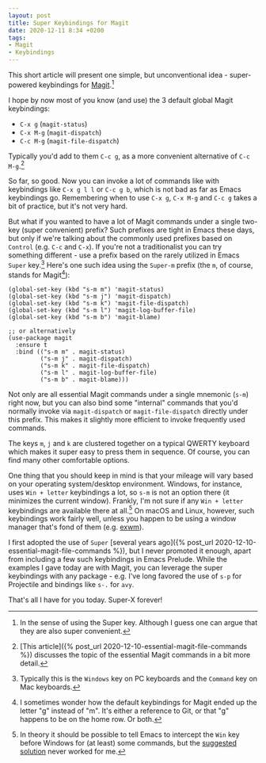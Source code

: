 ```yaml
---
layout: post
title: Super Keybindings for Magit
date: 2020-12-11 8:34 +0200
tags:
- Magit
- Keybindings
---
```


This short article will present one simple, but unconventional idea -
super-powered keybindings for [Magit](https://magit.vc).[^1]

I hope by now most of you know (and use) the 3 default global Magit keybindings:

* `C-x g` (`magit-status`)
* `C-x M-g` (`magit-dispatch`)
* `C-c M-g` (`magit-file-dispatch`)

Typically you'd add to them `C-c g`, as a more convenient alternative of `C-c M-g`.[^2]

So far, so good. Now you can invoke a lot of commands like with keybindings like `C-x g l l` or `C-c g b`, which
is not bad as far as Emacs keybindings go. Remembering when to use `C-x g`, `C-x M-g` and `C-c g` takes a bit
of practice, but it's not very hard.

But what if you wanted to have a lot of Magit commands under a single two-key (super convenient) prefix?
Such prefixes are tight in Emacs these days, but only if we're talking about the commonly used prefixes based on `Control` (e.g. `C-c` and `C-x`).
If you're not a traditionalist you can try something different - use a prefix based on the rarely utilized in Emacs `Super` key.[^3]
Here's one such idea using the `Super-m` prefix (the `m`, of course, stands for Magit[^4]):

``` emacs-lisp
(global-set-key (kbd "s-m m") 'magit-status)
(global-set-key (kbd "s-m j") 'magit-dispatch)
(global-set-key (kbd "s-m k") 'magit-file-dispatch)
(global-set-key (kbd "s-m l") 'magit-log-buffer-file)
(global-set-key (kbd "s-m b") 'magit-blame)

;; or alternatively
(use-package magit
  :ensure t
  :bind (("s-m m" . magit-status)
         ("s-m j" . magit-dispatch)
         ("s-m k" . magit-file-dispatch)
         ("s-m l" . magit-log-buffer-file)
         ("s-m b" . magit-blame)))
```

Not only are all essential Magit commands under a single mnemonic (`s-m`) right now, but you can also bind some "internal" commands that you'd
normally invoke via `magit-dispatch` or `magit-file-dispatch` directly under this prefix. This makes it slightly more efficient to invoke
frequently used commands.

The keys `m`, `j` and `k` are clustered together on a typical QWERTY keyboard which makes it super easy to press them in sequence. Of course,
you can find many other comfortable options.

One thing that you should keep in mind is that your mileage will vary based on your operating system/desktop environment. Windows, for instance,
uses `Win + letter` keybindings a lot, so `s-m` is not an option there (it minimizes the current window). Frankly, I'm not sure if any `Win + letter`
keybindings are available there at all.[^5] On macOS and Linux, however, such keybindings work fairly well, unless you happen to be using a window manager
that's fond of them (e.g. [exwm](https://github.com/ch11ng/exwm)).

I first adopted the use of `Super` [several years ago]({% post_url 2020-12-10-essential-magit-file-commands %}), but I never promoted it enough,
apart from including a few such keybindings in Emacs Prelude.
While the examples I gave today are with Magit, you can leverage the super keybindings with any package - e.g. I've long favored the
use of `s-p` for Projectile and bindings like `s-.` for `avy`.

That's all I have for you today. Super-X forever!

[^1]: In the sense of using the Super key. Although I guess one can argue that they are also super convenient.
[^2]: [This article]({% post_url 2020-12-10-essential-magit-file-commands %}) discusses the topic of the essential Magit commands in a bit more detail.
[^3]: Typically this is the `Windows` key on PC keyboards and the `Command` key on Mac keyboards.
[^4]: I sometimes wonder how the default keybindings for Magit ended up the letter "g" instead of "m". It's either a reference to Git, or that "g" happens to be on the home row. Or both.
[^5]: In theory it should be possible to tell Emacs to intercept the `Win` key before Windows for (at least) some commands, but the [suggested solution](http://ergoemacs.org/emacs/emacs_hyper_super_keys.html) never worked for me.
